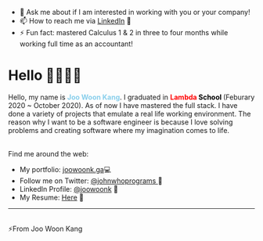 
<!--
**joowoonk/joowoonk** is a ✨ _special_ ✨ repository because its `README.md` (this file) appears on your GitHub profile.

Here are some ideas to get you started:

- 🔭 I’m currently working on A Drop A Day version 2
- 🌱 I’m currently learning Algorithm and Data Structure
<!--- 👯 I’m looking to collaborate on 
- 🤔 I’m looking for help with ...-->
- 💬 Ask me about if I am interested in working with you or your company!
- 📫 How to reach me via <a target="_blank" href="https://www.linkedin.com/in/joowoonk/">LinkedIn</a> 📄 </li>
- ⚡ Fun fact: mastered Calculus 1 & 2 in three to four months while working full time as an accountant!



<h1 style="font-weight: bold">
Hello <span>👋🏼👨‍💻</span>
</h1>

<p>    Hello, my name is <strong style="color: skyblue"> Joo Woon Kang</strong>. I graduated in <strong style="color: red">Lambda</strong><strong style="color:black"> School </strong> (Feburary 2020 ~ October 2020). As of now I have mastered the full stack. I have done a variety of projects that emulate a real life working environment. The reason why I want to be a software engineer is because I love solving problems and creating software where my imagination comes to life.
</p>
<br/>
Find me around the web:
<ul>
    <li>My portfolio: <a target="_blank" href="https://www.joowoonk.ga">joowoonk.ga</a>💻</li>
<li>Follow me on Twitter: <a target="_blank" href="https://twitter.com/johnwhoprograms">
    @johnwhoprograms </a> 💙
    <li>LinkedIn Profile: <a target="_blank" href="https://www.linkedin.com/in/joowoonk/">@joowoonk</a> 📄 </li>
    <li>My Resume: <a target="_blank" href="https://drive.google.com/file/d/1SMfAylPnbsnbL_FfRlCC7QfGmS7ccZVG/view">Here</a> 🤺 </li>
</ul>

<hr/>
<br>
<span>⚡From Joo Woon Kang</span>
